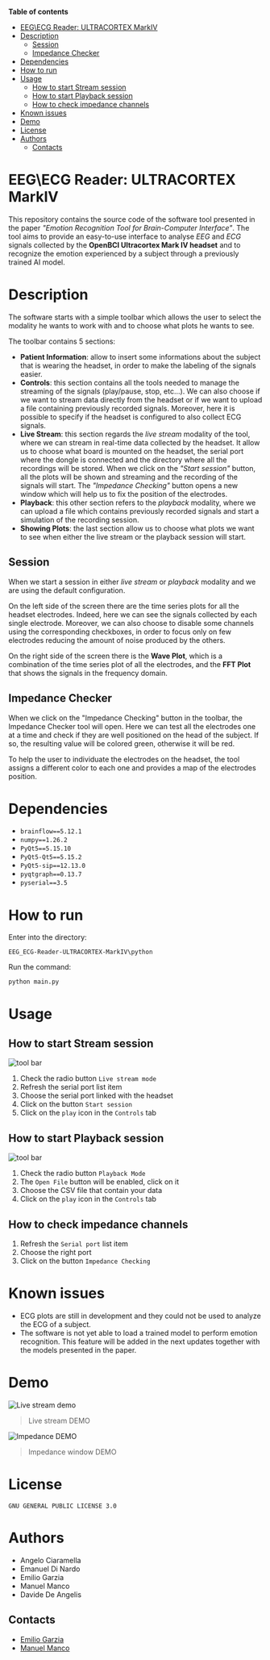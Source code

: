 <!-- toc start: 3 [do not erase this comment] -->
**Table of contents**
- [EEG\ECG Reader: ULTRACORTEX MarkIV](#eegecg-reader-ultracortex-markiv)
- [Description](#description)
	- [Session](#session)
	- [Impedance Checker](#impedance-checker)
- [Dependencies](#dependencies)
- [How to run](#how-to-run)
- [Usage](#usage)
	- [How to start Stream session](#how-to-start-stream-session)
	- [How to start Playback session](#how-to-start-playback-session)
	- [How to check impedance channels](#how-to-check-impedance-channels)
- [Known issues](#known-issues)
- [Demo](#demo)
- [License](#license)
- [Authors](#authors)
	- [Contacts](#contacts)
<!-- toc end [do not erase this comment] -->

# EEG\ECG Reader: ULTRACORTEX MarkIV

This repository contains the source code of the software tool presented in the paper *"Emotion Recognition Tool for Brain-Computer Interface"*. The tool aims to provide an easy-to-use interface to analyse *EEG* and *ECG* signals collected by the **OpenBCI Ultracortex Mark IV headset** and to recognize the emotion experienced by a subject through a previously trained AI model.

# Description

The software starts with a simple toolbar which allows the user to select the modality he wants to work with and to choose what plots he wants to see.

The toolbar contains 5 sections:
- **Patient Information**: allow to insert some informations about the subject that is wearing the headset, in order to make the labeling of the signals easier.
- **Controls**: this section contains all the tools needed to manage the streaming of the signals (play/pause, stop, etc...). We can also choose if we want to stream data directly from the headset or if we want to upload a file containing previously recorded signals. Moreover, here it is possible to specify if the headset is configured to also collect ECG signals.
- **Live Stream**: this section regards the *live stream* modality of the tool, where we can stream in real-time data collected by the headset. It allow us to choose what board is mounted on the headset, the serial port where the dongle is connected and the directory where all the recordings will be stored. When we click on the *"Start session"* button, all the plots will be shown and streaming and the recording of the signals will start. The *"Impedance Checking"* button opens a new window which will help us to fix the position of the electrodes.
- **Playback**: this other section refers to the *playback* modality, where we can upload a file which contains previously recorded signals and start a simulation of the recording session.
- **Showing Plots**: the last section allow us to choose what plots we want to see when either the live stream or the playback session will start.

## Session

When we start a session in either *live stream* or *playback* modality and we are using the default configuration.

On the left side of the screen there are the time series plots for all the headset electrodes. Indeed, here we can see the signals collected by each single electrode. Moreover, we can also choose to disable some channels using the corresponding checkboxes, in order to focus only on few electrodes reducing the amount of noise produced by the others.

On the right side of the screen there is the **Wave Plot**, which is a combination of the time series plot of all the electrodes, and the **FFT Plot** that shows the signals in the frequency domain.

## Impedance Checker

When we click on the "Impedance Checking" button in the toolbar, the Impedance Checker tool will open. Here we can test all the electrodes one at a time and check if they are well positioned on the head of the subject. If so, the resulting value will be colored green, otherwise it will be red.


To help the user to individuate the electrodes on the headset, the tool assigns a different color to each one and provides a map of the electrodes position.

# Dependencies

* `brainflow==5.12.1`
* `numpy==1.26.2`
* `PyQt5==5.15.10`
* `PyQt5-Qt5==5.15.2`
* `PyQt5-sip==12.13.0`
* `pyqtgraph==0.13.7`
* `pyserial==3.5`

# How to run

Enter into the directory:

`EEG_ECG-Reader-ULTRACORTEX-MarkIV\python`

Run the command:

`python main.py`

# Usage

## How to start Stream session

![tool bar](image/live%20streamm%20tool.png)

1. Check the radio button `Live stream mode`
1. Refresh the serial port list item
1. Choose the serial port linked with the headset
1. Click on the button `Start session`
1. Click on the `play` icon in the `Controls` tab

## How to start Playback session

![tool bar](image/playback%20tool.png)

1. Check the radio button `Playback Mode`
1. The `Open File` button will be enabled, click on it
1. Choose the CSV file that contain your data
1. Click on the `play` icon in the `Controls` tab

## How to check impedance channels

1. Refresh the `Serial port` list item
1. Choose the right port
1. Click on the button `Impedance Checking`

# Known issues

- ECG plots are still in development and they could not be used to analyze the ECG of a subject.
- The software is not yet able to load a trained model to perform emotion recognition. This feature will be added in the next updates together with the models presented in the paper.

# Demo

![Live stream demo](image/stream.gif)
> Live stream DEMO

![Impedance DEMO](image/impedance.gif)
> Impedance window DEMO

# License

`GNU GENERAL PUBLIC LICENSE 3.0`

# Authors

* Angelo Ciaramella
* Emanuel Di Nardo
* Emilio Garzia
* Manuel Manco
* Davide De Angelis

## Contacts

* [Emilio Garzia](mailto:emilio.garzia001@studenti.uniparthenope.it)
* [Manuel Manco](mailto:manuel.manco001@studenti.uniparthenope.it)
